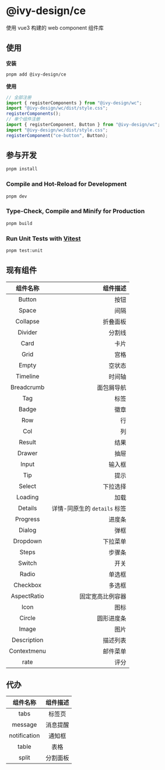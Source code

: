 # @ivy-design/ce

使用 vue3 构建的 web component 组件库

## 使用

**安装**

```bash
pnpm add @ivy-design/ce
```

**使用**

```js
// 全部注册
import { registerComponents } from "@ivy-design/wc";
import "@ivy-design/wc/dist/style.css";
registerComponents();
// 单个组件注册
import { registerComponent, Button } from "@ivy-design/wc";
import "@ivy-design/wc/dist/style.css";
registerComponent("ce-button", Button);
```

## 参与开发

```sh
pnpm install
```

### Compile and Hot-Reload for Development

```sh
pnpm dev
```

### Type-Check, Compile and Minify for Production

```sh
pnpm build
```

### Run Unit Tests with [Vitest](https://vitest.dev/)

```sh
pnpm test:unit
```

## 现有组件

|  组件名称   |                     组件描述 |
| :---------: | ---------------------------: |
|   Button    |                         按钮 |
|    Space    |                         间隔 |
|  Collapse   |                     折叠面板 |
|   Divider   |                       分割线 |
|    Card     |                         卡片 |
|    Grid     |                         宫格 |
|    Empty    |                       空状态 |
|  Timeline   |                       时间轴 |
| Breadcrumb  |                   面包屑导航 |
|     Tag     |                         标签 |
|    Badge    |                         徽章 |
|     Row     |                           行 |
|     Col     |                           列 |
|   Result    |                         结果 |
|   Drawer    |                         抽屉 |
|    Input    |                       输入框 |
|     Tip     |                         提示 |
|   Select    |                     下拉选择 |
|   Loading   |                         加载 |
|   Details   | 详情-同原生的 `details` 标签 |
|  Progress   |                       进度条 |
|   Dialog    |                         弹框 |
|  Dropdown   |                     下拉菜单 |
|    Steps    |                       步骤条 |
|   Switch    |                         开关 |
|    Radio    |                       单选框 |
|  Checkbox   |                       多选框 |
| AspectRatio |             固定宽高比例容器 |
|    Icon     |                         图标 |
|   Circle    |                   圆形进度条 |
|    Image    |                         图片 |
| Description |                     描述列表 |
| Contextmenu |                     邮件菜单 |
|    rate     |                         评分 |

## 代办

|   组件名称   | 组件描述 |
| :----------: | :------: |
|     tabs     |  标签页  |
|   message    | 消息提醒 |
| notification |  通知框  |
|    table     |   表格   |
|    split     | 分割面板 |
